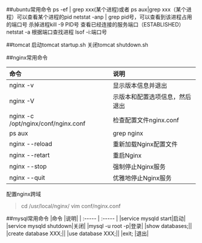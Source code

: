 ##ubuntu常用命令
ps -ef | grep xxx(某个进程)或者 ps aux|grep xxx（某个进程）可以查看某个进程的pid
netstat -anp | grep pid号，可以查看到该进程占用的端口号
杀掉进程kill -9 PID号
查看已经连接的服务端口（ESTABLISHED）netstat -a
根据端口查找进程   lsof -i:端口号

##tomcat
启动tomcat startup.sh
关闭tomcat shutdown.sh

##nginx常用命令

|命令	|说明|
| :----- | :----- |
|nginx -v	|显示版本信息并退出|
|nginx -V|	示版本和配置选项信息，然后退出|
|nginx -c /opt/nginx/conf/nginx.conf	|检查配置文件nginx.conf|
|ps aux|grep nginx	|检查nginx服务|
|nginx --reload	|重新加载Nginx配置文件|
|nginx --retart	|重启Nginx|
|nginx --stop	|强制停止Nginx服务|
|nginx --quit	|优雅地停止Nginx服务|

配置nginx跨域
   >cd /usr/local/nginx/
    vim conf/nginx.conf

##mysql常用命令
|命令	|说明|
| :----- | :----- |
|service mysqld start|启动|
|service mysqld shutdown|关闭|
|mysql -u root -p|登录|
|show databases;||
|create database XXX;||
|use database XXX;||
|exit;	|退出|
